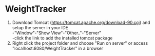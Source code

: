 # WeightTracker

1. Download Tomcat (https://tomcat.apache.org/download-90.cgi) and setup the server in your IDE
<br/>-"Window"-"Show View"-"Other.."-"Server"
<br/>-click the link to add the installed tomcat package
2. Right click the project folder and choose "Run on server" or access "localhost:8080/WeightTracker" in a browser
